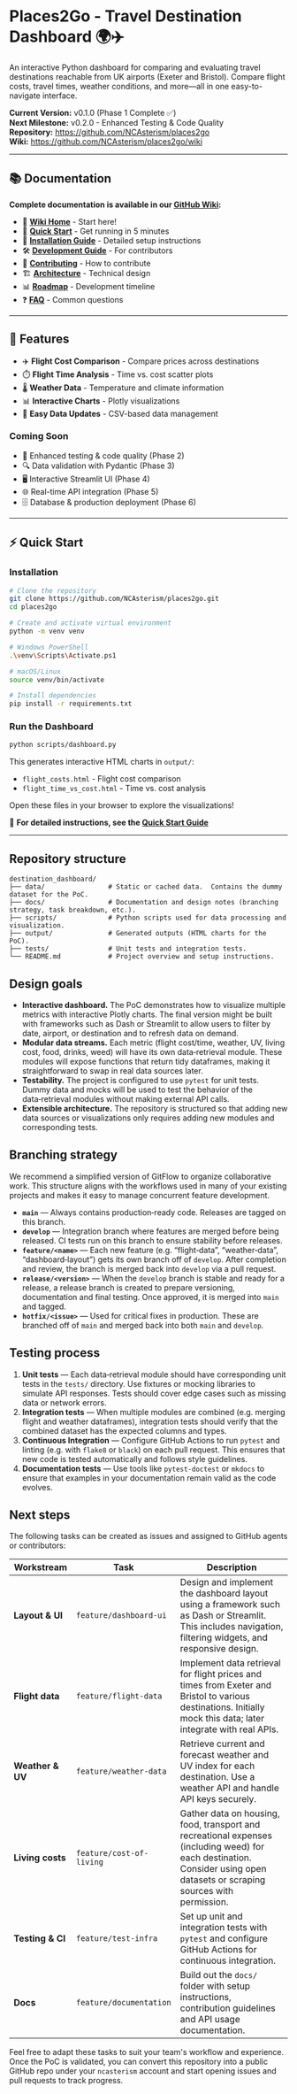 # Places2Go - Travel Destination Dashboard 🌍✈️

An interactive Python dashboard for comparing and evaluating travel destinations reachable from UK airports (Exeter and Bristol). Compare flight costs, travel times, weather conditions, and more—all in one easy-to-navigate interface.

**Current Version:** v0.1.0 (Phase 1 Complete ✅)  
**Next Milestone:** v0.2.0 - Enhanced Testing & Code Quality  
**Repository:** https://github.com/NCAsterism/places2go  
**Wiki:** https://github.com/NCAsterism/places2go/wiki

---

## 📚 Documentation

**Complete documentation is available in our [GitHub Wiki](https://github.com/NCAsterism/places2go/wiki):**

- 📖 [**Wiki Home**](https://github.com/NCAsterism/places2go/wiki) - Start here!
- 🚀 [**Quick Start**](https://github.com/NCAsterism/places2go/wiki/Quick-Start) - Get running in 5 minutes
- 💾 [**Installation Guide**](https://github.com/NCAsterism/places2go/wiki/Installation) - Detailed setup instructions
- 🛠️ [**Development Guide**](https://github.com/NCAsterism/places2go/wiki/Development-Guide) - For contributors
- 🤝 [**Contributing**](https://github.com/NCAsterism/places2go/wiki/Contributing) - How to contribute
- 🏗️ [**Architecture**](https://github.com/NCAsterism/places2go/wiki/Architecture) - Technical design
- 📊 [**Roadmap**](https://github.com/NCAsterism/places2go/wiki/Roadmap) - Development timeline
- ❓ [**FAQ**](https://github.com/NCAsterism/places2go/wiki/FAQ) - Common questions

---

## 🚀 Features

- ✈️ **Flight Cost Comparison** - Compare prices across destinations
- ⏱️ **Flight Time Analysis** - Time vs. cost scatter plots
- 🌡️ **Weather Data** - Temperature and climate information
- 📊 **Interactive Charts** - Plotly visualizations
- 🔄 **Easy Data Updates** - CSV-based data management

### Coming Soon
- 🧪 Enhanced testing & code quality (Phase 2)
- 🔍 Data validation with Pydantic (Phase 3)
- 🖥️ Interactive Streamlit UI (Phase 4)
- 🌐 Real-time API integration (Phase 5)
- 🗄️ Database & production deployment (Phase 6)

---

## ⚡ Quick Start

### Installation

```bash
# Clone the repository
git clone https://github.com/NCAsterism/places2go.git
cd places2go

# Create and activate virtual environment
python -m venv venv

# Windows PowerShell
.\venv\Scripts\Activate.ps1

# macOS/Linux
source venv/bin/activate

# Install dependencies
pip install -r requirements.txt
```

### Run the Dashboard

```bash
python scripts/dashboard.py
```

This generates interactive HTML charts in `output/`:
- `flight_costs.html` - Flight cost comparison
- `flight_time_vs_cost.html` - Time vs. cost analysis

Open these files in your browser to explore the visualizations!

📖 **For detailed instructions, see the [Quick Start Guide](https://github.com/NCAsterism/places2go/wiki/Quick-Start)**

---

## Repository structure

```
destination_dashboard/
├── data/                # Static or cached data.  Contains the dummy dataset for the PoC.
├── docs/                # Documentation and design notes (branching strategy, task breakdown, etc.).
├── scripts/             # Python scripts used for data processing and visualization.
├── output/              # Generated outputs (HTML charts for the PoC).
├── tests/               # Unit tests and integration tests.
└── README.md            # Project overview and setup instructions.
```

## Design goals

* **Interactive dashboard.**  The PoC demonstrates how to visualize multiple metrics with interactive Plotly charts.  The final version might be built with frameworks such as Dash or Streamlit to allow users to filter by date, airport, or destination and to refresh data on demand.
* **Modular data streams.**  Each metric (flight cost/time, weather, UV, living cost, food, drinks, weed) will have its own data‑retrieval module.  These modules will expose functions that return tidy dataframes, making it straightforward to swap in real data sources later.
* **Testability.**  The project is configured to use `pytest` for unit tests.  Dummy data and mocks will be used to test the behavior of the data‑retrieval modules without making external API calls.
* **Extensible architecture.**  The repository is structured so that adding new data sources or visualizations only requires adding new modules and corresponding tests.

## Branching strategy

We recommend a simplified version of GitFlow to organize collaborative work.  This structure aligns with the workflows used in many of your existing projects and makes it easy to manage concurrent feature development.

- **`main`** — Always contains production‑ready code.  Releases are tagged on this branch.
- **`develop`** — Integration branch where features are merged before being released.  CI tests run on this branch to ensure stability before releases.
- **`feature/<name>`** — Each new feature (e.g. “flight‑data”, “weather‑data”, “dashboard‑layout”) gets its own branch off of `develop`.  After completion and review, the branch is merged back into `develop` via a pull request.
- **`release/<version>`** — When the `develop` branch is stable and ready for a release, a release branch is created to prepare versioning, documentation and final testing.  Once approved, it is merged into `main` and tagged.
- **`hotfix/<issue>`** — Used for critical fixes in production.  These are branched off of `main` and merged back into both `main` and `develop`.

## Testing process

1. **Unit tests** — Each data‑retrieval module should have corresponding unit tests in the `tests/` directory.  Use fixtures or mocking libraries to simulate API responses.  Tests should cover edge cases such as missing data or network errors.
2. **Integration tests** — When multiple modules are combined (e.g. merging flight and weather dataframes), integration tests should verify that the combined dataset has the expected columns and types.
3. **Continuous Integration** — Configure GitHub Actions to run `pytest` and linting (e.g. with `flake8` or `black`) on each pull request.  This ensures that new code is tested automatically and follows style guidelines.
4. **Documentation tests** — Use tools like `pytest‑doctest` or `mkdocs` to ensure that examples in your documentation remain valid as the code evolves.

## Next steps

The following tasks can be created as issues and assigned to GitHub agents or contributors:

| Workstream | Task | Description |
|-----------|------|-------------|
| **Layout & UI** | `feature/dashboard-ui` | Design and implement the dashboard layout using a framework such as Dash or Streamlit.  This includes navigation, filtering widgets, and responsive design. |
| **Flight data** | `feature/flight-data` | Implement data retrieval for flight prices and times from Exeter and Bristol to various destinations.  Initially mock this data; later integrate with real APIs. |
| **Weather & UV** | `feature/weather-data` | Retrieve current and forecast weather and UV index for each destination.  Use a weather API and handle API keys securely. |
| **Living costs** | `feature/cost-of-living` | Gather data on housing, food, transport and recreational expenses (including weed) for each destination.  Consider using open datasets or scraping sources with permission. |
| **Testing & CI** | `feature/test-infra` | Set up unit and integration tests with `pytest` and configure GitHub Actions for continuous integration. |
| **Docs** | `feature/documentation` | Build out the `docs/` folder with setup instructions, contribution guidelines and API usage documentation. |

Feel free to adapt these tasks to suit your team's workflow and experience.  Once the PoC is validated, you can convert this repository into a public GitHub repo under your `ncasterism` account and start opening issues and pull requests to track progress.